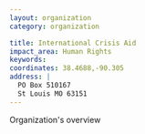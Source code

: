 ```yaml
---
layout: organization
category: organization

title: International Crisis Aid
impact_area: Human Rights
keywords: 
coordinates: 38.4688,-90.305
address: |
  PO Box 510167
  St Louis MO 63151
---
```

Organization's overview
